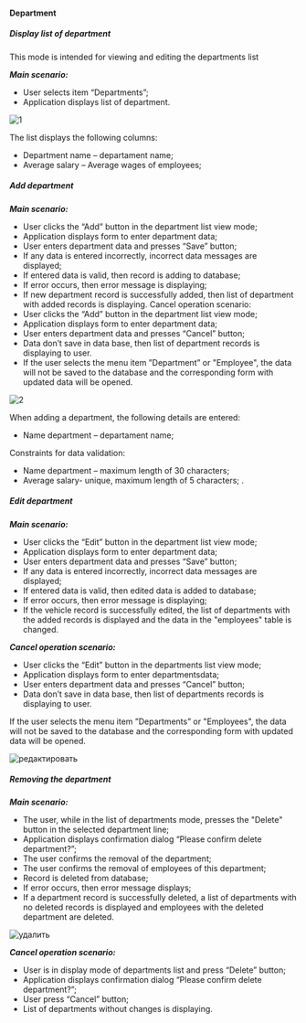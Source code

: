 #### Department
##### Display list of department
This mode is intended for viewing and editing the departments list 

___Main scenario:___ 
* User selects item “Departments”; 
* Application displays list of department. 

![1](https://user-images.githubusercontent.com/65542353/127387862-ace08915-3504-4c30-b775-319e18a02409.png)

The list displays the following columns: 
* Department name – departament name; 
* Average salary – Average wages of employees; 


##### Add department
___Main scenario:___ 
* User clicks the “Add” button in the department list view mode; 
* Application displays form to enter department data; 
* User enters department data and presses “Save” button;
* If any data is entered incorrectly, incorrect data messages are displayed; 
* If entered data is valid, then record is adding to database; 
* If error occurs, then error message is displaying; 
* If new department record is successfully added, then list of department with added records is displaying. 
Cancel operation scenario: 
* User clicks the “Add” button in the department list view mode;
* Application displays form to enter department data; 
* User enters department data and presses “Cancel” button;
* Data don’t save in data base, then list of department records is displaying to user. 
* If the user selects the menu item ”Department” or "Employee", the data will not be saved to the database and the corresponding form with updated data will be opened. 

![2](https://user-images.githubusercontent.com/65542353/127388666-6bee0a67-c101-4f5c-a217-d147a66aa396.png)

When adding a department, the following details are entered: 
* Name department – departament name; 

Constraints for data validation:

* Name department – maximum length of 30 characters; 
* Average salary- unique, maximum length of 5 characters; . 
 ##### Edit department
___Main scenario:___ 
* User clicks the “Edit” button in the department list view mode; 
* Application displays form to enter department data;
* User enters department data and presses “Save” button; 
* If any data is entered incorrectly, incorrect data messages are displayed; 
* If entered data is valid, then edited data is added to database; 
* If error occurs, then error message is displaying; 
* If the vehicle record is successfully edited, the list of departments with the added records is displayed and the data in the "employees" table is changed.

___Cancel operation scenario:___ 
* User clicks the “Edit” button in the departments list view mode;
* Application displays form to enter departmentsdata; 
* User enters department data and presses “Cancel” button; 
* Data don’t save in data base, then list of departments records is displaying to user.

If the user selects the menu item ”Departments” or "Employees", the data will not be saved to the database and the corresponding form with updated data will be opened.

![редактировать](https://user-images.githubusercontent.com/65542353/127388771-dee34b02-ea34-49c5-9511-cdb05d5894e1.png)

##### Removing the department
___Main scenario:___ 
* The user, while in the list of departments mode, presses the "Delete" button in the selected department line; 
* Application displays confirmation dialog “Please confirm delete department?”; 
* The user confirms the removal of the department;
* The user confirms the removal of employees of this department; 
* Record is deleted from database; 
* If error occurs, then error message displays; 
* If a department record is successfully deleted, a list of departments with no deleted records is displayed and employees with the deleted department are deleted.

![удалить](https://user-images.githubusercontent.com/65542353/127388802-c8d1113f-3bb6-4fa5-b2ad-f5633a0da100.png)

___Cancel operation scenario:___
* User is in display mode of departments list and press “Delete” button; 
* Application displays confirmation dialog “Please confirm delete department?”; 
* User press “Cancel” button; 
* List of departments without changes is displaying. 

